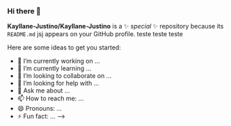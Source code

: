 ### Hi there 👋


**Kayllane-Justino/Kayllane-Justino** is a ✨ _special_ ✨ repository because its `README.md` jsj appears on your GitHub profile. teste teste teste

Here are some ideas to get you started:

- 🔭 I’m currently working on ...
- 🌱 I’m currently learning ...
- 👯 I’m looking to collaborate on ...
- 🤔 I’m looking for help with ...
- 💬 Ask me about ...
- 📫 How to reach me: ...
- 😄 Pronouns: ...
- ⚡ Fun fact: ...
-->
